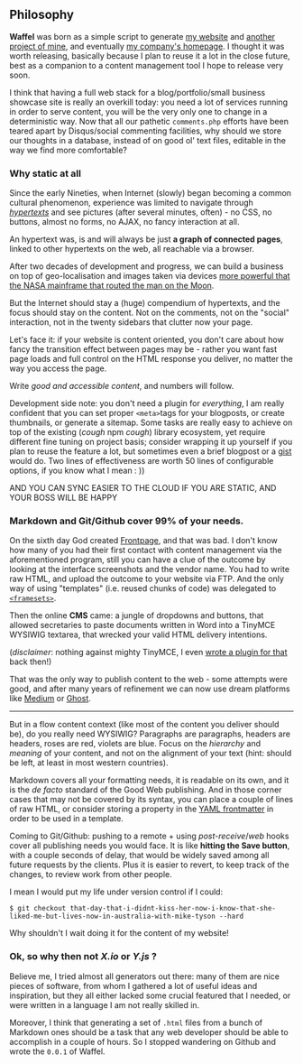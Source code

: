 ## Philosophy

**Waffel** was born as a simple script to generate [my website](http://www.diegocaponera.com/) and [another project of mine](http://www.shoegaze.it/), and eventually [my company's homepage](https://kreuzwerker.de). I thought it was worth releasing, basically because I plan to reuse it a lot in the close future, best as a companion to a content management tool I hope to release very soon.

I think that having a full web stack for a blog/portfolio/small business showcase site is really an overkill today: you need a lot of services running in order to serve content, you will be the very only one to change in a deterministic way.
Now that all our pathetic `comments.php` efforts have been teared apart by Disqus/social commenting facilities, why should we store our thoughts in a database, instead of on good ol' text files, editable in the way we find more comfortable?

### Why static at all

Since the early Nineties, when Internet (slowly) began becoming a common cultural phenomenon, experience was limited to navigate through [_hypertexts_](http://en.wikipedia.org/wiki/Hypertext) and see pictures (after several minutes, often) - no CSS, no buttons, almost no forms, no AJAX, no fancy interaction at all.

An hypertext was, is and will always be just **a graph of connected pages**, linked to other hypertexts on the web, all reachable via a browser.

After two decades of development and progress, we can build a business on top of geo-localisation and images taken via devices [more powerful that the NASA mainframe that routed the man on the Moon](http://www.phonearena.com/news/A-modern-smartphone-or-a-vintage-supercomputer-which-is-more-powerful_id57149).

But the Internet should stay a (huge) compendium of hypertexts, and the focus should stay on the content. Not on the comments, not on the "social" interaction, not in the twenty sidebars that clutter now your page.

Let's face it: if your website is content oriented, you don't care about how fancy the transition effect between pages may be - rather you want fast page loads and full control on the HTML response you deliver, no matter the way you access the page.

Write _good and accessible content_, and numbers will follow.

Development side note: you don't need a plugin for _everything_, I am really confident that you can set proper `<meta>`tags for your blogposts, or create thumbnails, or generate a sitemap. Some tasks are really easy to achieve on top of the existing (_cough_ npm _cough_) library ecosystem, yet require different fine tuning on project basis; consider wrapping it up yourself if you plan to reuse the feature a lot, but sometimes even a brief blogpost or a [gist](https://gist.github.com/) would do. Two lines of effectiveness are worth 50 lines of configurable options, if you know what I mean : ))

AND YOU CAN SYNC EASIER TO THE CLOUD IF YOU ARE STATIC, AND YOUR BOSS WILL BE HAPPY

### Markdown and Git/Github cover 99% of your needs.

On the sixth day God created [Frontpage](http://en.wikipedia.org/wiki/Microsoft_FrontPage), and that was bad. I don't know how many of you had their first contact with content management via the aforementioned program, still you can have a clue of the outcome by looking at the interface screenshots and the vendor name. You had to write raw HTML, and upload the outcome to your website via FTP. And the only way of using "templates" (i.e. reused chunks of code) was delegated to [`<framesets>`](http://en.wikipedia.org/wiki/Framing_%28World_Wide_Web%29).

Then the online **CMS** came: a jungle of dropdowns and buttons, that allowed secretaries to paste documents written in Word into a TinyMCE WYSIWIG textarea, that wrecked your valid HTML delivery intentions.

(_disclaimer_: nothing against mighty TinyMCE, I even [wrote a plugin for that](http://moonwave99.github.io/TinyMCELatexPlugin/) back then!)

That was the only way to publish content to the web - some attempts were good, and after many years of refinement we can now use dream platforms like [Medium](https://medium.com/) or [Ghost](https://ghost.org/).

---

But in a flow content context (like most of the content you deliver should be), do you really need WYSIWIG? Paragraphs are paragraphs, headers are headers, roses are red, violets are blue. Focus on the _hierarchy_ and _meaning_ of your content, and not on the alignment of your text (hint: should be left, at least in most western countries).

Markdown covers all your formatting needs, it is readable on its own, and it is the _de facto_ standard of the Good Web publishing. And in those corner cases that may not be covered by its syntax, you can place a couple of lines of raw HTML, or consider storing a property in the [YAML frontmatter](http://jekyllrb.com/docs/frontmatter/) in order to be used in a template.

Coming to Git/Github: pushing to a remote + using _post-receive_/_web_ hooks cover all publishing needs you would face. It is like **hitting the Save button**, with a couple seconds of delay, that would be widely saved among all future requests by the clients. Plus it is easier to revert, to keep track of the changes, to review work from other people.

I mean I would put my life under version control if I could:

    $ git checkout that-day-that-i-didnt-kiss-her-now-i-know-that-she-liked-me-but-lives-now-in-australia-with-mike-tyson --hard

Why shouldn't I wait doing it for the content of my website!

### Ok, so why then not _X.io_ or _Y.js_ ?

Believe me, I tried almost all generators out there: many of them are nice pieces of software, from whom I gathered a lot of useful ideas and inspiration, but they all either lacked some crucial featured that I needed, or were written in a language I am not really skilled in.

Moreover, I think that generating a set of `.html` files from a bunch of Markdown ones should be a task that any web developer should be able to accomplish in a couple of hours. So I stopped wandering on Github and wrote the `0.0.1` of Waffel.
